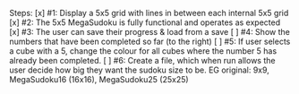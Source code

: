 Steps:
[x] #1: Display a 5x5 grid with lines in between each internal 5x5 grid
[x] #2: The 5x5 MegaSudoku is fully functional and operates as expected
[x] #3: The user can save their progress & load from a save
[ ] #4: Show the numbers that have been completed so far (to the right)
[ ] #5: If user selects a cube with a 5, change the colour for all cubes where the number 5 has already been completed. 
[ ] #6: Create a file, which when run allows the user decide how big they want the sudoku size to be. EG original: 9x9, MegaSudoku16 (16x16), MegaSudoku25 (25x25)

